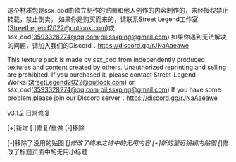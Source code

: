这个材质包是ssx_cod由独立制作的贴图和他人创作的内容制作的，未经授权禁止转载，禁止倒卖。
如果你是购买而来的，请联系Street Legend工作室(StreetLegend2022@outlook.com)或ssx_cod(3593328274@qq.com;bilissxping@gmail.com)
如果你遇到无法解决的问题，请加入我们的Discord：https://discord.gg/rJNaAaeawe

This texture pack is made by ssx_cod from independently produced textures and content created by others. Unauthorized reprinting and selling are prohibited.
If you purchased it, please contact Street-Legend-Works(StreetLegend2022@outlook.com) or ssx_cod(3593328274@qq.com;bilissxping@gmail.com)
If you have some problem,please join our Discord server：https://discord.gg/rJNaAaeawe

v3.1.2 日常修复

[+]新增 [.]修复/重做 [-]移除

[-]移除了没用的贴图
[*]修改了终末之诗中的无用内容
[+]新的望远镜镜内贴图
[*]修改了标题页面中的无用小标题
